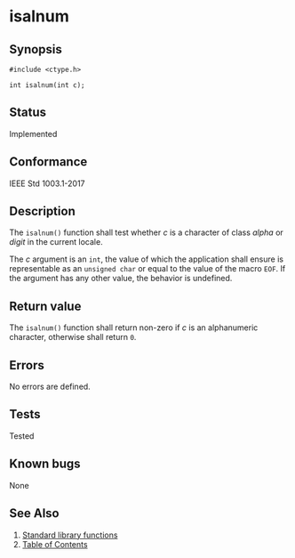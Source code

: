 # isalnum

## Synopsis

`#include <ctype.h>`

`int isalnum(int c);`

## Status

Implemented

## Conformance

IEEE Std 1003.1-2017

## Description

The `isalnum()` function shall test whether _c_ is a character of class _alpha_ or _digit_ in the current locale.

The _c_ argument is an `int`, the value of which the application shall ensure is representable as an `unsigned char` or
equal to the value of the macro `EOF`. If the argument has any other value, the behavior is undefined.

## Return value

The `isalnum()` function shall return non-zero if _c_ is an alphanumeric character, otherwise shall return `0`.

## Errors

No errors are defined.

## Tests

Tested

## Known bugs

None

## See Also

1. [Standard library functions](../functions.md)
2. [Table of Contents](../../../README.md)

